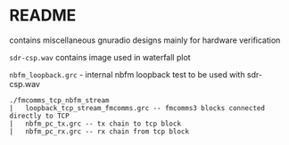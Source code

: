 README
======

contains miscellaneous gnuradio designs mainly for hardware verification

`sdr-csp.wav` contains image used in waterfall plot

`nbfm_loopback.grc` - internal nbfm loopback test to be used with sdr-csp.wav

```
./fmcomms_tcp_nbfm_stream
|	loopback_tcp_stream_fmcomms.grc -- fmcomms3 blocks connected directly to TCP
|	nbfm_pc_tx.grc -- tx chain to tcp block
|	nbfm_pc_rx.grc -- rx chain from tcp block
```
